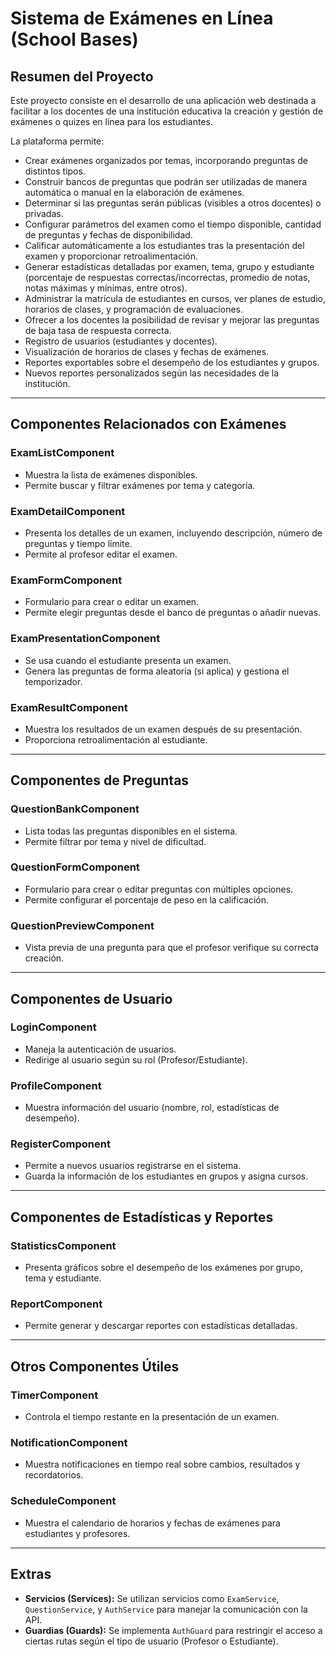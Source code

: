 # Sistema de Exámenes en Línea (School Bases)

## Resumen del Proyecto

Este proyecto consiste en el desarrollo de una aplicación web destinada a facilitar a los docentes de una institución educativa la creación y gestión de exámenes o quizes en línea para los estudiantes.

La plataforma permite:

- Crear exámenes organizados por temas, incorporando preguntas de distintos tipos.
- Construir bancos de preguntas que podrán ser utilizadas de manera automática o manual en la elaboración de exámenes.
- Determinar si las preguntas serán públicas (visibles a otros docentes) o privadas.
- Configurar parámetros del examen como el tiempo disponible, cantidad de preguntas y fechas de disponibilidad.
- Calificar automáticamente a los estudiantes tras la presentación del examen y proporcionar retroalimentación.
- Generar estadísticas detalladas por examen, tema, grupo y estudiante (porcentaje de respuestas correctas/incorrectas, promedio de notas, notas máximas y mínimas, entre otros).
- Administrar la matrícula de estudiantes en cursos, ver planes de estudio, horarios de clases, y programación de evaluaciones.
- Ofrecer a los docentes la posibilidad de revisar y mejorar las preguntas de baja tasa de respuesta correcta.
- Registro de usuarios (estudiantes y docentes).
- Visualización de horarios de clases y fechas de exámenes.
- Reportes exportables sobre el desempeño de los estudiantes y grupos.
- Nuevos reportes personalizados según las necesidades de la institución.

---

## Componentes Relacionados con Exámenes

### ExamListComponent
- Muestra la lista de exámenes disponibles.
- Permite buscar y filtrar exámenes por tema y categoría.

### ExamDetailComponent
- Presenta los detalles de un examen, incluyendo descripción, número de preguntas y tiempo límite.
- Permite al profesor editar el examen.

### ExamFormComponent
- Formulario para crear o editar un examen.
- Permite elegir preguntas desde el banco de preguntas o añadir nuevas.

### ExamPresentationComponent
- Se usa cuando el estudiante presenta un examen.
- Genera las preguntas de forma aleatoria (si aplica) y gestiona el temporizador.

### ExamResultComponent
- Muestra los resultados de un examen después de su presentación.
- Proporciona retroalimentación al estudiante.

---

## Componentes de Preguntas

### QuestionBankComponent
- Lista todas las preguntas disponibles en el sistema.
- Permite filtrar por tema y nivel de dificultad.

### QuestionFormComponent
- Formulario para crear o editar preguntas con múltiples opciones.
- Permite configurar el porcentaje de peso en la calificación.

### QuestionPreviewComponent
- Vista previa de una pregunta para que el profesor verifique su correcta creación.

---

## Componentes de Usuario

### LoginComponent
- Maneja la autenticación de usuarios.
- Redirige al usuario según su rol (Profesor/Estudiante).

### ProfileComponent
- Muestra información del usuario (nombre, rol, estadísticas de desempeño).

### RegisterComponent
- Permite a nuevos usuarios registrarse en el sistema.
- Guarda la información de los estudiantes en grupos y asigna cursos.

---

## Componentes de Estadísticas y Reportes

### StatisticsComponent
- Presenta gráficos sobre el desempeño de los exámenes por grupo, tema y estudiante.

### ReportComponent
- Permite generar y descargar reportes con estadísticas detalladas.

---

## Otros Componentes Útiles

### TimerComponent
- Controla el tiempo restante en la presentación de un examen.

### NotificationComponent
- Muestra notificaciones en tiempo real sobre cambios, resultados y recordatorios.

### ScheduleComponent
- Muestra el calendario de horarios y fechas de exámenes para estudiantes y profesores.

---

## Extras

- **Servicios (Services):** Se utilizan servicios como `ExamService`, `QuestionService`, y `AuthService` para manejar la comunicación con la API.
- **Guardias (Guards):** Se implementa `AuthGuard` para restringir el acceso a ciertas rutas según el tipo de usuario (Profesor o Estudiante).

